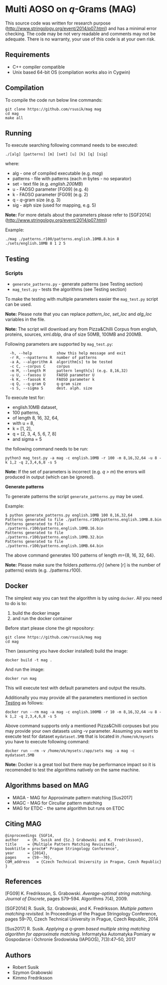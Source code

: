 # Multi AOSO on *q*-Grams (MAG)

This source code was written for research purpose (http://www.stringology.org/event/2014/p07.html) and has a minimal error checking. The code may be not very readable and comments may not be adequate. There is no warranty, your use of this code is at your own risk.

## Requirements
* C++ compiler compatible 
* Unix based 64-bit OS (compilation works also in Cygwin)

## Compilation
To compile the code run below line commands:
```shell
git clone https://github.com/rsusik/mag mag
cd mag
make all
```

## Running
To execute searching following command needs to be executed:

```shell 
./[alg] [patterns] [m] [set] [u] [k] [q] [sig]
```

where:
* alg      - one of compiled executable (e.g. *mag*)
* patterns - file with patterns (each *m* bytes - no separator)
* set      - text file (e.g. *english.200MB*)
* u        - FAOSO parameter [FG09] (e.g. 4)
* k        - FAOSO parameter [FG09] (e.g. 2)
* q        - *q*-gram size (e.g. 3)
* sig      - alph size (used for mapping, e.g. 5)

**Note:** For more details about the parameters please refer to [SGF2014] (http://www.stringology.org/event/2014/p07.html)

Example:

```shell
./mag ./patterns.r100/patterns.english.10MB.8.bin 8 ./sets/english.10MB 8 1 2 5
```

## Testing

### Scripts
* `generate_patterns.py` - generate patterns (see Testing section)
* `mag_test.py` - tests the algorithms (see Testing section)


To make the testing with multiple parameters easier the `mag_test.py` script can be used. 

**Note:** Please note that you can replace *pattern_loc*, *set_loc* and *alg_loc* variables in the file.

**Note:** The script will download any from Pizza&Chilli Corpus from english, proteins, sources, xml.dblp, dna of size 50MB, 100MB and 200MB.

Following parameters are supported by `mag_test.py`:
```
  -h, --help           show this help message and exit
  -r R, --npatterns R  number of patterns
  -a A, --algorithm A  algorithm[s] to be tested
  -c C, --corpus C     corpus
  -m M, --length M     pattern length[s] (e.g. 8,16,32)
  -u U, --faosou U     FAOSO parameter U
  -k K, --faosok K     FAOSO parameter k
  -q Q, --q-gram Q     q-gram size
  -s S, --sigma S      dest. alph. size
```

To execute test for:
- english.10MB dataset,
- 100 patterns,
- of length 8, 16, 32, 64,
- with u = 8,
- k = [1, 2],
- q = [2, 3, 4, 5, 6, 7, 8]
- and sigma = 5

the following command needs to be run:

```shell
python3 mag_test.py -a mag -c english.10MB -r 100 -m 8,16,32,64 -u 8 -k 1,2 -q 2,3,4,6,8 -s 5
```

**Note:** If the set of parameters is incorrect (e.g. *q > m*) the errors will produced in output (which can be ignored).

**Generate patterns**

To generate patterns the script `generate_patterns.py` may be used. 

Example:
```shell
$ python generate_patterns.py english.10MB 100 8,16,32,64
Patterns generated to file ./patterns.r100/patterns.english.10MB.8.bin
Patterns generated to file ./patterns.r100/patterns.english.10MB.16.bin
Patterns generated to file ./patterns.r100/patterns.english.10MB.32.bin
Patterns generated to file ./patterns.r100/patterns.english.10MB.64.bin
```

The above command generates 100 patterns of length *m*={8, 16, 32, 64}.

**Note:** Please make sure the folders *patterns.r[r]* (where [r] is the number of patterns) exists (e.g. ./patterns.r100).

## Docker 
The simplest way you can test the algorithm is by using `docker`. 
All you need to do is to:
1. build the docker image
2. and run the docker container

Before start please clone the git repository:
```
git clone https://github.com/rsusik/mag mag
cd mag
```

Then (assuming you have docker installed) build the image:
```
docker build -t mag .
```

And run the image:
```
docker run mag
```

This will execute test with default parameters and output the results.

Additionally you may provide all the parameters mentioned in section [Testing](#testing) as follows:
```
docker run --rm mag -a mag -c english.100MB -r 10 -m 8,16,32,64 -u 8 -k 1,2 -q 2,3,4,6,8 -s 5
```

Above command supports only a mentioned Pizza&Chilli corpuses but you may provide your own 
datasets using -v parameter. Assuming you want to execute test for dataset `mydataset.5MB`
that is located in `/home/ok/mysets` you have to execute following command:
```
docker run --rm -v /home/ok/mysets:/app/sets mag -a mag -c mydataset.5MB
```

**Note:** Docker is a great tool but there may be performance impact so it is recomended to 
test the algorithms natively on the same machine.


## Algorithms based on MAG
* MAGA         - MAG for Approximate pattern matching [Sus2017]
* MAGC         - MAG for Circullar pattern matching
* MAG for ETDC - the same algorithm but runs on ETDC

## Citing MAG
	@inproceedings {SGF14, 
	author    = {R. Susik and {Sz.} Grabowski and K. Fredriksson},
	title     = {Multiple Pattern Matching Revisited},
	booktitle = proct#" Prague Stringology Conference",
	year      = {2014},
	pages     = {59--70},
	COM_address   = {Czech Technical University in Prague, Czech Republic}
	}


## References
[FG09] K. Fredriksson, S. Grabowski.
*Average-optimal string matching. Journal of Discrete*,
pages 579–594. Algorithms 7(4), 2009.

[SGF2014] R. Susik, Sz. Grabowski, and K. Fredriksson.
*Multiple pattern matching revisited.*
In Proceedings of the Prague Stringology Conference, pages 59–70, Czech Technical University in Prague, Czech Republic, 2014

[Sus2017] R. Susik. 
*Applying a q-gram based multiple string matching algorithm for approximate matching.*
Informatyka Automatyka Pomiary w Gospodarce i Ochronie Środowiska (IAPGOŚ), 7(3):47–50, 2017

## Authors
* Robert Susik
* Szymon Grabowski
* Kimmo Fredriksson

